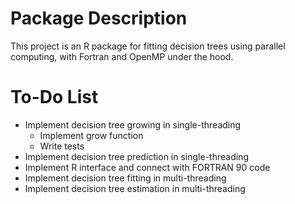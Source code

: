 Package Description
===================

This project is an R package for fitting decision trees using parallel computing, with Fortran and OpenMP under the hood.

To-Do List
==========

* Implement decision tree growing in single-threading
	* Implement grow function
	* Write tests
* Implement decision tree prediction in single-threading
* Implement R interface and connect with FORTRAN 90 code
* Implement decision tree fitting in multi-threading
* Implement decision tree estimation in multi-threading


